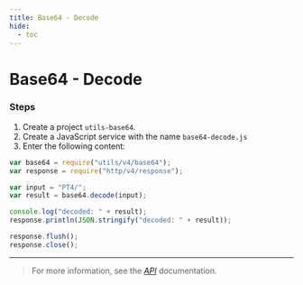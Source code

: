 ```yaml
---
title: Base64 - Decode
hide:
  - toc
---
```


# Base64 - Decode

### Steps

1. Create a project `utils-base64`.
2. Create a JavaScript service with the name `base64-decode.js`
3. Enter the following content:

```javascript
var base64 = require("utils/v4/base64");
var response = require("http/v4/response");

var input = "PT4/";
var result = base64.decode(input);

console.log("decoded: " + result);
response.println(JSON.stringify("decoded: " + result));

response.flush();
response.close();
```

---

> For more information, see the _[API](https://www.dirigible.io/api/utils/base64/)_ documentation.
